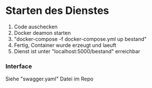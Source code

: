 # Starten des Dienstes
1. Code auschecken
2. Docker deamon starten
3. "docker-compose -f docker-compose.yml up bestand"
4. Fertig, Container wurde erzeugt und laeuft
5. Dienst ist unter "localhost:5000/bestand" erreichbar

### Interface
Siehe "swagger.yaml" Datei im Repo